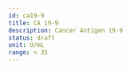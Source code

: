 ```yaml
---
id: ca19-9
title: CA 19-9
description: Cancer Antigen 19-9
status: draft
unit: U/mL
range: < 35
---
```


